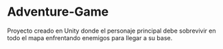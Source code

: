 # Adventure-Game
 Proyecto creado en Unity donde el personaje principal debe sobrevivir en todo el mapa enfrentando enemigos para llegar a su base.
